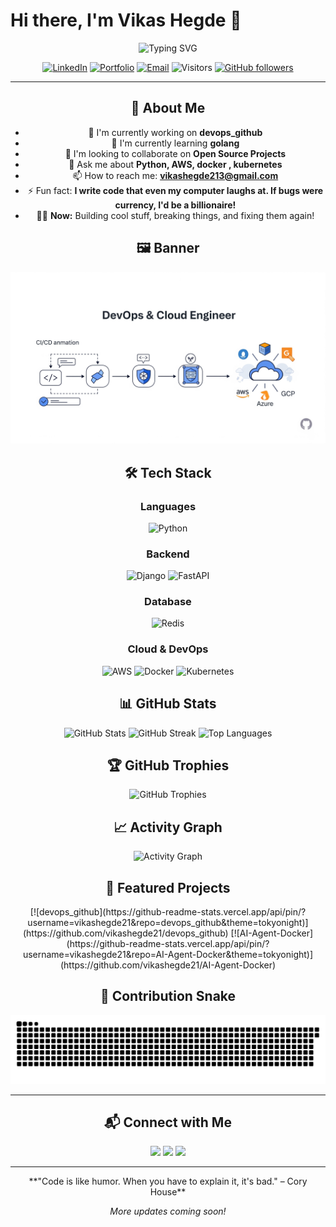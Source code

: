 # Hi there, I'm Vikas Hegde 👋

<div align="center">
  <img src="https://readme-typing-svg.herokuapp.com?font=Fira+Code&pause=1000&color=2196F3&center=true&vCenter=true&width=435&lines=Devops+Engineer;Cloud+Engineer;Open+Source+Enthusiast;Always+Learning+New+Things" alt="Typing SVG" />
</div>

<div align="center">

<div align="center">
  
  [![LinkedIn](https://img.shields.io/badge/LinkedIn-%230077B5.svg?logo=linkedin&logoColor=white)](https://www.linkedin.com/in/vikashegde21/)
  [![Portfolio](https://img.shields.io/badge/Portfolio-%23000000.svg?style=flat&logo=firefox&logoColor=#FF7139)](https://github.com/vikashegde21/AI-Agent-Docker.git)
  [![Email](https://img.shields.io/badge/Email-D14836?style=flat&logo=gmail&logoColor=white)](mailto:vikashegde213@gmail.com)
  ![Visitors](https://komarev.com/ghpvc/?username=vikashegde21&label=Profile%20views&color=0e75b6&style=flat)
  [![GitHub followers](https://img.shields.io/github/followers/vikashegde21.svg?style=social&label=Follow&maxAge=2592000)](https://github.com/vikashegde21?tab=followers)
  
</div>

---

<div align="center">

## 🚀 About Me

- 🔭 I'm currently working on **devops_github**
- 🌱 I'm currently learning **golang**
- 👯 I'm looking to collaborate on **Open Source Projects**
- 💬 Ask me about **Python, AWS, docker , kubernetes**
- 📫 How to reach me: **vikashegde213@gmail.com**
- ⚡ Fun fact: **I write code that even my computer laughs at. If bugs were currency, I'd be a billionaire!**
- 🏄‍♂️ **Now:** Building cool stuff, breaking things, and fixing them again!

</div>

## 🖼️ Banner

<div align="center">
  <img src="assets/header.png" alt="Banner" />
</div>

## 🛠️ Tech Stack

<div align="center">

### Languages
![Python](https://img.shields.io/badge/python-3670A0?style=for-the-badge&logo=python&logoColor=ffdd54)

### Backend
![Django](https://img.shields.io/badge/django-%23092E20.svg?style=for-the-badge&logo=django&logoColor=white)
![FastAPI](https://img.shields.io/badge/FastAPI-005571?style=for-the-badge&logo=fastapi)

### Database
![Redis](https://img.shields.io/badge/redis-%23DD0031.svg?style=for-the-badge&logo=redis&logoColor=white)

### Cloud & DevOps
![AWS](https://img.shields.io/badge/AWS-%23FF9900.svg?style=for-the-badge&logo=amazon-aws&logoColor=white)
![Docker](https://img.shields.io/badge/docker-%230db7ed.svg?style=for-the-badge&logo=docker&logoColor=white)
![Kubernetes](https://img.shields.io/badge/kubernetes-%23326ce5.svg?style=for-the-badge&logo=kubernetes&logoColor=white)

</div>

## 📊 GitHub Stats

<div align="center">
  <img src="https://github-readme-stats.vercel.app/api?username=vikashegde21&theme=tokyonight&hide_border=false&include_all_commits=true&count_private=true" alt="GitHub Stats" />
  <img src="https://github-readme-streak-stats.herokuapp.com/?user=vikashegde21&theme=tokyonight&hide_border=false" alt="GitHub Streak" />
  <img src="https://github-readme-stats.vercel.app/api/top-langs/?username=vikashegde21&theme=tokyonight&hide_border=false&include_all_commits=true&count_private=true&layout=compact" alt="Top Languages" />
</div>

## 🏆 GitHub Trophies

<div align="center">
  <img src="https://github-profile-trophy.vercel.app/?username=vikashegde21&theme=tokyonight&no-frame=false&no-bg=false&margin-w=4" alt="GitHub Trophies" />
</div>

## 📈 Activity Graph

<div align="center">
  <img src="https://github-readme-activity-graph.vercel.app/graph?username=vikashegde21&theme=tokyo-night" alt="Activity Graph" />
</div>

## 🎯 Featured Projects

<div align="center">
[![devops_github](https://github-readme-stats.vercel.app/api/pin/?username=vikashegde21&repo=devops_github&theme=tokyonight)](https://github.com/vikashegde21/devops_github)
[![AI-Agent-Docker](https://github-readme-stats.vercel.app/api/pin/?username=vikashegde21&repo=AI-Agent-Docker&theme=tokyonight)](https://github.com/vikashegde21/AI-Agent-Docker)
</div>

## 🐍 Contribution Snake

<div align="center">
  <img src="https://raw.githubusercontent.com/vikashegde21/vikashegde21/output/snake.svg" alt="Snake animation" />
</div>

---

## 📬 Connect with Me

<div align="center">
  <a href="mailto:vikashegde213@gmail.com"><img src="https://img.shields.io/badge/Email-D14836?style=for-the-badge&logo=gmail&logoColor=white" /></a>
  <a href="https://www.linkedin.com/in/vikashegde21/"><img src="https://img.shields.io/badge/LinkedIn-%230077B5.svg?style=for-the-badge&logo=linkedin&logoColor=white" /></a>
  <a href="https://github.com/vikashegde21"><img src="https://img.shields.io/badge/GitHub-181717?style=for-the-badge&logo=github&logoColor=white" /></a>
</div>

---

<div align="center">
  **"Code is like humor. When you have to explain it, it's bad." – Cory House**
  
  _More updates coming soon!_
</div>